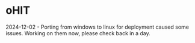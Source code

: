 # oHIT

2024-12-02 - Porting from windows to linux for deployment caused some issues. Working on them now, please check back in a day.
